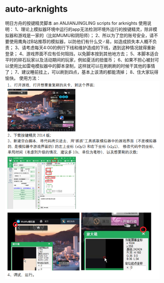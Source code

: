 # auto-arknights
明日方舟的按键精灵脚本 an ANJIANJINGLING scripts for arknights
使用说明：
1、理论上模拟器环境中运行的app无法检测环境外运行的按键精灵，除非模拟器和游戏是一家的（比如MUMU和阴阳师）；
2、所以为了您的账号安全，请不要使用鹰角过B站推荐的模拟器，以防他们有什么交♂易，如造成损失本人概不负责；
3、请考虑每天4:00的例行下线和维护造成的下线，遇到这种情况就得重新登录；
4、游戏界面不应有任何阻挡，以免脚本按到其他地方去；
5、本脚本适合平时的碎石玩家以及活动期间的玩家，例如夏活的扭蛋币；
6、如果不担心被封可以使用比如雷电模拟器中的脚本录制，这样就可以在刷刷刷的时候干其他的事情了；
7、建议睡前挂上，可以刷到四点，基本上该清的都能清掉；
8、住大家玩得愉快。
使用方法：
![image](https://github.com/Cybw/auto-arknights/blob/master/readme.png)

